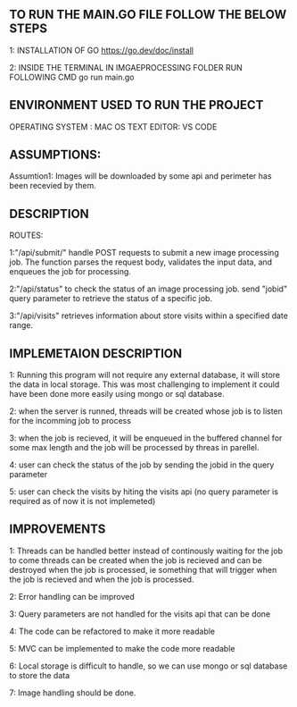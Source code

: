 ## TO RUN THE MAIN.GO FILE FOLLOW THE BELOW STEPS

1: INSTALLATION OF GO
https://go.dev/doc/install

2: INSIDE THE TERMINAL IN IMGAEPROCESSING FOLDER RUN FOLLOWING CMD
go run main.go

## ENVIRONMENT USED TO RUN THE PROJECT

OPERATING SYSTEM : MAC OS
TEXT EDITOR: VS CODE

## ASSUMPTIONS:

Assumtion1: Images will be downloaded by some api and perimeter has been recevied by them.

## DESCRIPTION

ROUTES:

1:"/api/submit/"
handle POST requests to submit a new image processing job. The function parses the request body, validates the input data, and enqueues the job for processing.

2:"/api/status"
to check the status of an image processing job. send "jobid" query parameter to retrieve the status of a specific job.

3:"/api/visits"
retrieves information about store visits within a specified date range.

## IMPLEMETAION DESCRIPTION

1: Running this program will not require any external database, it will store the data in local storage. This was most challenging to implement it could have been done more easily using mongo or sql database.

2: when the server is runned, threads will be created whose job is to listen for
the incomming job to process

3: when the job is recieved, it will be enqueued in the buffered channel for some max length and the job will be processed by threas in parellel.

4: user can check the status of the job by sending the jobid in the query parameter

5: user can check the visits by hiting the visits api (no query parameter is required as of now it is not implemeted)

## IMPROVEMENTS

1: Threads can be handled better instead of continously waiting for the job to come
threads can be created when the job is recieved and can be destroyed when the job is processed, ie something that will trigger when the job is recieved and when the job is processed.

2: Error handling can be improved

3: Query parameters are not handled for the visits api that can be done

4: The code can be refactored to make it more readable

5: MVC can be implemented to make the code more readable

6: Local storage is difficult to handle, so we can use mongo or sql database to store the data

7: Image handling should be done.
